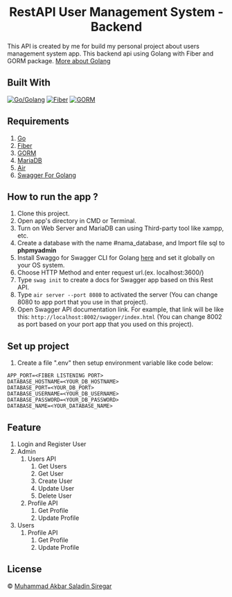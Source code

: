 <h1 align="center">RestAPI User Management System - Backend</h1>

This API is created by me for build my personal project about users management system app. This backend api using Golang with Fiber and GORM package. [More about Golang](https://go.dev/)

## Built With

[![Go/Golang](https://img.shields.io/badge/Golang-1.23.2-cyan.svg?style=rounded-square)](https://go.dev/)
[![Fiber](https://img.shields.io/badge/Fiber-v.2.52.6-blue.svg?style=rounded-square)](https://github.com/gofiber/fiber)
[![GORM](https://img.shields.io/badge/Gorm-v.1.25-blue.svg?style=rounded-square)](https://gorm.io/)


## Requirements

1. <a href="https://go.dev/">Go</a>
2. <a href="https://github.com/gofiber/fiber">Fiber</a>
3. <a href="https://gorm.io/">GORM</a>
4. <a href="https://mariadb.org/">MariaDB</a>
5. <a href="https://github.com/air-verse/air">Air</a>
6. <a href="https://github.com/gofiber/swagger">Swagger For Golang</a>

## How to run the app ?

1. Clone this project.
2. Open app's directory in CMD or Terminal.
3. Turn on Web Server and MariaDB can using Third-party tool like xampp, etc.
4. Create a database with the name #nama_database, and Import file sql to **phpmyadmin**
5. Install Swaggo for Swagger CLI for Golang [here]() and set it globally on your OS system.
6. Choose HTTP Method and enter request url.(ex. localhost:3600/)
7. Type `swag init` to create a docs for Swagger app based on this Rest API.
8. Type `air server --port 8080` to activated the server (You can change 8080 to app port that you use in that project).
9. Open Swagger API documentation link. For example, that link will be like this: `http://localhost:8002/swagger/index.html` (You can change 8002 as port based on your port app that you used on this project).

## Set up project

1. Create a file ".env" then setup environment variable like code below:

```
APP_PORT=<FIBER LISTENING PORT>
DATABASE_HOSTNAME=<YOUR_DB_HOSTNAME>
DATABASE_PORT=<YOUR_DB_PORT>
DATABASE_USERNAME=<YOUR_DB_USERNAME>
DATABASE_PASSWORD=<YOUR_DB_PASSWORD>
DATABASE_NAME=<YOUR_DATABASE_NAME>
```

## Feature

1. Login and Register User
2. Admin
    1. Users API
        1. Get Users
        2. Get User
        3. Create User
        4. Update User
        5. Delete User
    2. Profile API
        1. Get Profile
        2. Update Profile
3. Users
    1. Profile API
        1. Get Profile
        2. Update Profile
    
## License

© [Muhammad Akbar Saladin Siregar](https://github.com/akbarsaladin36/)
